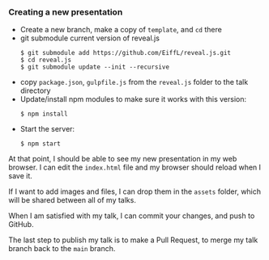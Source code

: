 ### Creating a new presentation

  - Create a new branch, make a copy of `template`, and `cd` there
  - git submodule current version of reveal.js
    ```
    $ git submodule add https://github.com/EiffL/reveal.js.git
    $ cd reveal.js
    $ git submodule update --init --recursive
    ```
  - copy `package.json`, `gulpfile.js` from  the `reveal.js` folder to the talk directory
  - Update/install npm modules to make sure it works with this version:
    ```
    $ npm install
    ```
  - Start the server:
    ```
    $ npm start
    ```

At that point, I should be able to see my new presentation in my web browser. I can edit the `index.html` file and my browser should reload when I save it.

If I want to add images and files, I can drop them in the `assets` folder, which will be shared between all of my talks.

When I am satisfied with my talk, I can commit your changes, and push to GitHub.

The last step to publish my talk is to make a Pull Request, to merge my talk branch back to the `main` branch.
